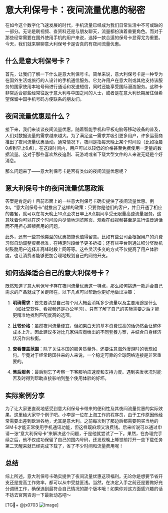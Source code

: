 # 意大利保号卡：夜间流量优惠的秘密

在如今这个数字化飞速发展的时代，手机流量已经成为我们日常生活中不可或缺的一部分。无论是刷视频、查资料还是与朋友聊天，流量都扮演着重要角色。而对于那些经常需要在国外使用手机的用户来说，选择一款合适的保号卡显得尤为重要。今天，我们就来聊聊意大利保号卡是否真的有夜间流量优惠。

## 什么是意大利保号卡？

首先，让我们了解一下什么是意大利保号卡。简单来说，意大利保号卡是一种专为在国外生活或旅行的人设计的手机通信服务。它允许用户在意大利或其他支持该服务的国家使用本地号码进行通话和发送短信，同时还能享受国际漫游服务。这种卡非常适合那些经常往返于意大利与中国之间的人士，或者是在意大利长期居住但希望保留中国手机号码方便联系的朋友们。

## 夜间流量优惠是什么？

接下来，我们来谈谈夜间流量优惠。随着智能手机和平板电脑等移动设备的普及，人们对数据流量的需求越来越大。为了满足这一需求并吸引更多用户，许多运营商推出了夜间流量优惠活动。通常情况下，夜间是指每天晚上某个时间段（比如凌晨0点到早上6点），在这段时间内，用户可以以较低的价格甚至免费使用一定量的数据流量。这对于那些喜欢熬夜追剧、玩游戏或者下载大型文件的人来说无疑是个好消息。

那么问题来了——意大利保号卡是否有类似的夜间流量优惠呢？

## 意大利保号卡的夜间流量优惠政策

答案是肯定的！目前市面上的一些意大利保号卡确实提供了夜间流量优惠。例如，“意大利保号卡”就推出了这样的政策：只要你是他们的客户，并且开通了相应的套餐，就可以在每天晚上10点至次日早上8点期间享受无限量高速流量服务。这意味着你可以在这个时间段内尽情地浏览网页、观看在线视频甚至是进行语音通话而不用担心超额费用的问题。

此外，还有一些其他类型的优惠措施也值得留意。比如有些公司会根据用户的消费习惯自动调整资费标准，在特定时段给予更多折扣；还有些平台则通过积分奖励机制鼓励用户选择非高峰时段上网等等。这些灵活多变的方式不仅提高了用户体验度，也让消费者能够更加合理地规划自己的网络开支。

## 如何选择适合自己的意大利保号卡？

既然知道了意大利保号卡存在夜间流量优惠这一特点，那么如何挑选一款适合自己需求的产品就成了关键所在。以下几点可以帮助你更好地做出决策：

1. **明确需求**：首先要清楚自己每个月大概会消耗多少流量以及主要用途是什么（如社交软件、看视频还是办公学习）。只有了解了自己的实际需要之后才能更精准地找到匹配度高的选项。
   
2. **比较价格**：虽然夜间流量便宜，但如果白天的基本资费过高的话仍然会让整体成本上升。因此建议多对比几家供应商给出的不同套餐方案，并结合自身经济状况作出权衡。
   
3. **查看覆盖范围**：除了关注本国的服务质量外，还要注意海外漫游时的表现如何。毕竟对于经常跨国往来的人来说，一个稳定可靠的全球网络连接是非常重要的。
   
4. **售后服务**：最后别忘了考察一下客服响应速度和支持力度。遇到突发状况时能否及时得到帮助直接影响到整个使用体验的好坏。

## 实际案例分享

为了让大家更直观地感受到意大利保号卡带来的便利性及其夜间流量优惠的实际效果，这里给大家举个例子吧。小李是一位在上海工作的程序员，由于工作原因他经常需要出差到欧洲各地，尤其是意大利。之前每次到了那边后都需要购买当地的SIM卡才能正常使用手机通讯功能，但这样既麻烦又浪费钱。后来听说可以通过申请一张“意大利保号卡”来解决这个问题，于是他就尝试了一下。果然，在办理完手续之后，他不仅成功保留了自己的国内号码，还发现晚上睡觉前打开一些下载任务第二天醒来就已经完成下载了，省了不少时间和流量费用呢！

## 总结

综上所述，意大利保号卡确实提供了夜间流量优惠这项福利。无论你是想要节省开支还是提高工作效率，都可以从中受益匪浅。当然，在决定入手之前还是要做好充分调研工作，确保选到最符合自己情况的那个版本哦！如果你对这方面感兴趣的话不妨去官网咨询一下最新动态吧～

[TG💪+ @jx0703 ![Image](https://github.com/user-attachments/assets/dbca1d08-cadb-493c-b0ec-ad6f7a83f270)]